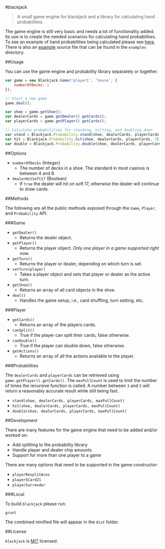 #blackjack

> A small game engine for blackjack and a library for calculating hand probabilities.

The game engine is still very basic and needs a lot of functionality added. Its use is to create the needed scenarios for calculating hand probabilities. To see an example of hand probabilities being calculated please see [here](http://chriszieba.com/2015/03/30/blackjack_probabilities). There is also an [example](https://github.com/ChrisZieba/blackjack/blob/master/examples/blackjack.html) source file that can be found in the `examples` directory.

##Usage

You can use the game engine and probability library separately or together.

```js
var game = new Blackjack.Game('player1', 'house', {
	numberOfDecks: 1
});

// Start a new game
game.deal();

var shoe = game.getShoe();
var dealerCards = game.getDealer().getCards();
var playerCards = game.getPlayer().getCards();			

// Calculate probabilities for standing, hitting, and doubling down
var stand = Blackjack.Probability.stand(shoe, dealerCards, playerCards, 3);
var hit = Blackjack.Probability.hit(shoe, dealerCards, playerCards, 3);
var double = Blackjack.Probability.double(shoe, dealerCards, playerCards, 3);
```

##Options

- `numberOfDecks` {Integer} 
   - The number of decks in a shoe. The standard in most casinos is between 4 and 8.
- `dealerHitSoft17` {Boolean} 
    - If `true` the dealer will hit on soft 17, otherwise the dealer will continue to draw cards.

##Methods

The following are all the public methods exposed through the `Game`, `Player`, and `Probability` API.

###Game

- `getDealer()` 
  - Returns the dealer object.
- `getPlayer()`
  - Returns the player object. *Only one player in a game supported right now.*
- `getTurn()` 
  - Returns the player or dealer, depending on which turn is set.
- `setTurn(player)`
  - Takes a player object and sets that player or dealer as the active turn.
- `getShoe()` 
  - Returns an array of all card objects in the shoe.
- `deal()`
  - Handles the game setup, i.e., card shuffling, turn setting, etc.
  
###Player

- `getCards()` 
  - Returns an array of the players cards.
- `canSplit()`
  - True if the player can split their cards, false otherwise.
- `canDouble()` 
  - True if the player can double down, false otherwise.
- `getActions()` 
  - Returns an array of all the actions available to the player.

###Probabilities

The `dealerCards` and `playerCards` can be retrieved using `game.getPlayer().getCards()`. The `maxPullCount` is used to limit the number of times the recursive function is called. A number between `3` and `5` will return a reasonably accurate result while still being fast.

- `stand(shoe, dealerCards, playerCards, maxPullCount)` 
- `hit(shoe, dealerCards, playerCards, maxPullCount)`
- `double(shoe, dealerCards, playerCards, maxPullCount)` 

##Development

There are many features for the game engine that need to be added and/or worked on:

- Add splitting to the probability library
- Handle player and dealer chip amounts
- Support for more than one player to a game

There are many options that need to be supported in the game constructor:

- `playerResplitAces`
- `player5Card21` 
- `playerSurrender`

###Local

To build `blackjack` please run:

```
grunt
```

The combined minified file will appear in the `dist` folder.

##License

`blackjack` is [MIT](https://github.com/ChrisZieba/blackjack/blob/master/LICENSE) licensed.